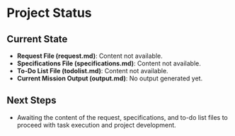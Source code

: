 # Project Status

## Current State
- **Request File (request.md)**: Content not available.
- **Specifications File (specifications.md)**: Content not available.
- **To-Do List File (todolist.md)**: Content not available.
- **Current Mission Output (output.md)**: No output generated yet.

## Next Steps
- Awaiting the content of the request, specifications, and to-do list files to proceed with task execution and project development.
